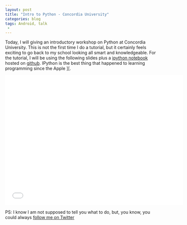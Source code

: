 ```yaml
---
layout: post
title: "Intro to Python - Concordia University"
categories: blog
tags: Android, talk
 -
---
```


Today, I will giving an introductory workshop on Python at Concordia University. This is not the first time I do a tutorial, but it certainly feels exciting to go back to my school looking all smart and knowledgeable. For the tutorial, I will be using the following slides plus a [ipython notebook](http://nbviewer.ipython.org/github/anas-ambri/intro-python-ConU/blob/master/Intro_Python.ipynb) hosted on [github](https://github.com/anas-ambri/intro-python-ConU). IPython is the best thing that happened to learning programming since the Apple ][.

<iframe src="//slides.com/anasambri/intro_python_concordia/embed" width="576" height="420" scrolling="no" frameborder="0" webkitallowfullscreen mozallowfullscreen allowfullscreen></iframe>




PS: I know I am not supposed to tell you what to do, but, you know, you could always <a href="https://twitter.com/AnasAmbri">follow me on Twitter</a>